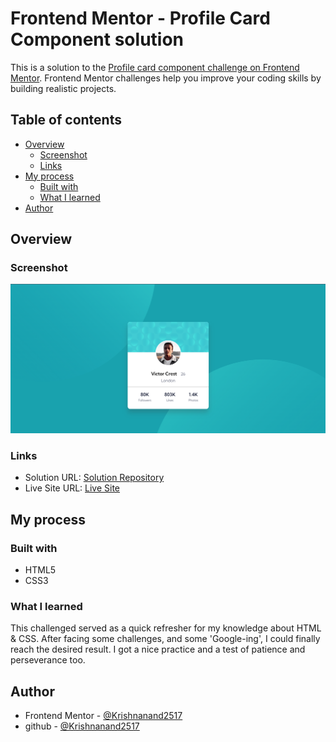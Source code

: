 # Frontend Mentor - Profile Card Component solution

This is a solution to the [Profile card component challenge on Frontend Mentor](https://www.frontendmentor.io/challenges/profile-card-component-cfArpWshJ). Frontend Mentor challenges help you improve your coding skills by building realistic projects.

## Table of contents

- [Overview](#overview)
  - [Screenshot](#screenshot)
  - [Links](#links)
- [My process](#my-process)
  - [Built with](#built-with)
  - [What I learned](#what-i-learned)
- [Author](#author)

## Overview

### Screenshot

![](./profile-card-component.png)

### Links

- Solution URL: [Solution Repository](https://github.com/Krishnanand2517/profile-card-component)
- Live Site URL: [Live Site](https://krishnanand2517.github.io/profile-card-component/)

## My process

### Built with

- HTML5
- CSS3

### What I learned

This challenged served as a quick refresher for my knowledge about HTML & CSS. After facing some challenges, and some 'Google-ing', I could finally reach the desired result. I got a nice practice and a test of patience and perseverance too.

## Author

- Frontend Mentor - [@Krishnanand2517](https://www.frontendmentor.io/profile/Krishnanand2517)
- github - [@Krishnanand2517](https://github.com/Krishnanand2517)
